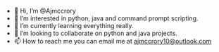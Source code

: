 - 👋 Hi, I’m @Ajmccrory
- 👀 I’m interested in python, java and command prompt scripting.
- 🌱 I’m currently learning everything really.
- 💞️ I’m looking to collaborate on python and java projects.
- 📫 How to reach me you can email me at ajmccrory10@outlook.com

<!---
Ajmccrory/Ajmccrory is a ✨ special ✨ repository because its `README.md` (this file) appears on your GitHub profile.
You can click the Preview link to take a look at your changes.
--->
